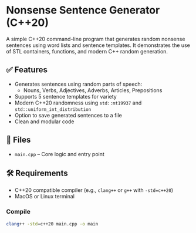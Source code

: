 # Nonsense Sentence Generator (C++20)

A simple C++20 command-line program that generates random nonsense sentences using word lists and sentence templates. It demonstrates the use of STL containers, functions, and modern C++ random generation.

## ✅ Features

- Generates sentences using random parts of speech:
  - Nouns, Verbs, Adjectives, Adverbs, Articles, Prepositions
- Supports 5 sentence templates for variety
- Modern C++20 randomness using `std::mt19937` and `std::uniform_int_distribution`
- Option to save generated sentences to a file
- Clean and modular code

## 📂 Files

- `main.cpp` – Core logic and entry point

## 🛠️ Requirements

- C++20 compatible compiler (e.g., `clang++` or `g++` with `-std=c++20`)
- MacOS or Linux terminal

### Compile

```bash
clang++ -std=c++20 main.cpp -o main
```
